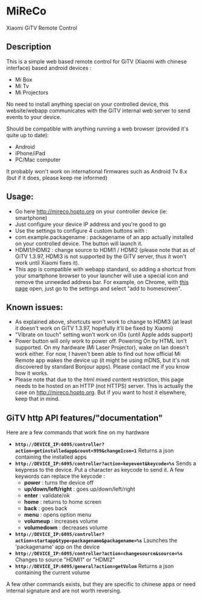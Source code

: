 # MiReCo
Xiaomi GiTV Remote Control

## Description
This is a simple web based remote control for GiTV (Xiaomi with chinese interface) based android devices :
- Mi Box
- Mi Tv
- Mi Projectors

No need to install anything special on your controlled device, this website/webapp communicates with the GiTV internal web server to send events to your device.

Should be compatible with anything running a web browser (provided it's quite up to date):
- Android
- iPhone/iPad
- PC/Mac computer

It probably won't work on international firmwares such as Android Tv 8.x (but if it does, please keep me informed)

## Usage:
* Go here http://mireco.hopto.org on your controller device (ie: smartphone)
* Just configure your device IP address and you're good to go
* Use the settings to configure 4 custom buttons with :
 * com.example.packagename : packagename of an app actually installed on your controlled device. The button will launch it.
 * HDMI1/HDMI2 : change source to HDMI1 / HDMI2 (please note that as of GiTV 1.3.97, HDMI3 is not supported by the GiTV server, thus it won't work until Xiaomi fixes it).
* This app is compatible with webapp standard, so adding a shortcut from your smartphone browser to your launcher will use a special icon and remove the unneeded address bar. For example, on Chrome, with [this page](http://mireco.hopto.org) open, just go to the settings and select "add to homescreen".

## Known issues:
* As explained above, shortcuts won't work to change to HDMI3 (at least it doesn't work on GiTV 1.3.97, hopefully it'll be fixed by Xiaomi)
* "Vibrate on touch" setting won't work on iOs (until Apple adds support)
* Power button will only work to power off. Powering On by HTML isn't supported. On my hardware (Mi Laser Projector), wake on lan doesn't work either. For now, I haven't been able to find out how official Mi Remote app wakes the device up (it might be using mDNS, but it's not discovered by standard Bonjour apps). Please contact me if you know how it works.
* Please note that due to the html mixed content restriction, this page needs to be hosted on an HTTP (not HTTPS) server. This is actually the case on http://mireco.hopto.org. But if you want to host it elsewhere, keep that in mind.

## GiTV http API features/"documentation"
Here are a few commands that work fine on my hardware
* **`http://DEVICE_IP:6095/controller?action=getinstalledapp&count=999&changeIcon=1`** Returns a json containing the installed apps
* **`http://DEVICE_IP:6095/controller?action=keyevent&keycode=%s`**
Sends a keypress to the device.
Put a character as keycode to send it.
A few keywords can replace the keycode :
  * **power** : turns the device off
  * **up/down/left/right** : goes up/down/left/right
  * **enter** : validate/ok
  * **home** : returns to home screen
  * **back** : goes back
  * **menu** : opens option menu
  * **volumeup** : increases volume
  * **volumedown** : decreases volume
* **`http://DEVICE_IP:6095/controller?action=startapp&type=packagename&packagename=%s`**
Launches the 'packagename' app on the device
* **`http://DEVICE_IP:6095/controller?action=changesource&source=%s`**
Changes to source "HDMI1" or "HDMI2"
* **`http://DEVICE_IP:6095/general?action=getVolum`**
Returns a json containing the current volume

A few other commands exists, but they are specific to chinese apps or need internal signature and are not worth reversing.
